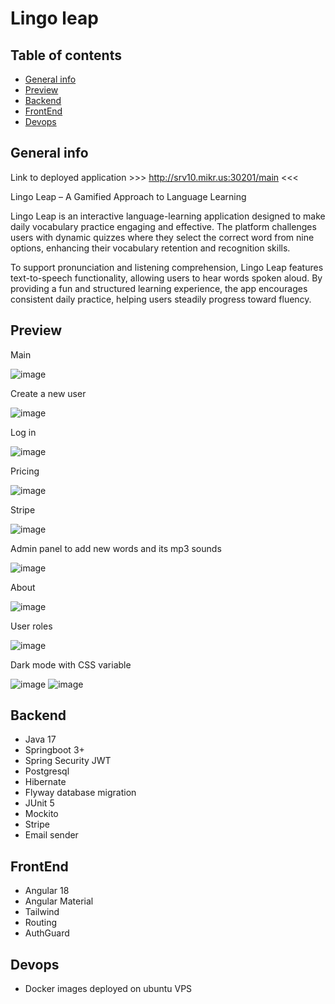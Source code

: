 # Lingo leap

## Table of contents
* [General info](#general-info)
* [Preview](#preview)
* [Backend](#backend)
* [FrontEnd](#frontend)
* [Devops](#devops)


## General info

Link to deployed application >>> http://srv10.mikr.us:30201/main <<<

Lingo Leap – A Gamified Approach to Language Learning

Lingo Leap is an interactive language-learning application designed to make daily vocabulary practice engaging and effective. The platform challenges users with dynamic quizzes where they select the correct word from nine options, enhancing their vocabulary retention and recognition skills.

To support pronunciation and listening comprehension, Lingo Leap features text-to-speech functionality, allowing users to hear words spoken aloud. By providing a fun and structured learning experience, the app encourages consistent daily practice, helping users steadily progress toward fluency.

## Preview

Main

![image](https://github.com/user-attachments/assets/99e40b95-077f-4e5e-958f-5aca3bb113bd)

Create a new user

![image](https://github.com/user-attachments/assets/4aca8fa9-fcf0-470c-a2a7-ed7be52266bc)

Log in

![image](https://github.com/user-attachments/assets/b7e8f968-9e5a-4e7f-ad54-96fc374b89cf)

Pricing

![image](https://github.com/user-attachments/assets/382009ea-de79-4f19-b41e-537273b4ee2e)

Stripe

![image](https://github.com/user-attachments/assets/3efa9f91-98da-4117-9afe-0d0c5c10c270)

Admin panel to add new words and its mp3 sounds

![image](https://github.com/user-attachments/assets/9cfc6891-32e1-49aa-b8b9-fc21dc99de65)

About

![image](https://github.com/user-attachments/assets/191fbfdb-1bf5-4c60-9f8d-83a3661b6cb3)

User roles

![image](https://github.com/user-attachments/assets/cfd11be5-fa92-4c5a-9f8e-782984b85d59)

Dark mode with CSS variable

![image](https://github.com/user-attachments/assets/46d0b066-caff-4bd7-9265-662a6b75bee6) ![image](https://github.com/user-attachments/assets/ee5e8377-1788-4bc9-ba41-a3ce4c1398bc)


## Backend
- Java 17
- Springboot 3+
- Spring Security JWT
- Postgresql
- Hibernate
- Flyway database migration
- JUnit 5
- Mockito
- Stripe
- Email sender

## FrontEnd
- Angular 18
- Angular Material
- Tailwind
- Routing
- AuthGuard
  
## Devops
- Docker images deployed on ubuntu VPS
